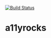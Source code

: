 [![Build Status](https://travis-ci.org/longmatthewh/a11yrocks.svg?branch=master)](https://travis-ci.org/longmatthewh/a11yrocks)
# a11yrocks
